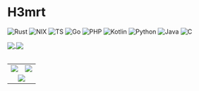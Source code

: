 # H3mrt

![Rust](https://img.shields.io/badge/Language-Rust-blue?style=flat&logo=rust&logoColor=white)
![NIX](https://img.shields.io/badge/Language-Nix-blue?style=flat&logo=nixos&logoColor=white)
![TS](https://img.shields.io/badge/Language-typescript-blue?style=flat&logo=typescript&logoColor=white)
![Go](https://img.shields.io/badge/Language-Go-blue?style=flat&logo=go&logoColor=white)
![PHP](https://img.shields.io/badge/Language-PHP-blue?style=flat&logo=php&logoColor=white)
![Kotlin](https://img.shields.io/badge/Language-Kotlin-blue?style=flat&logo=kotlin&logoColor=white)
![Python](https://img.shields.io/badge/Language-Python-blue?style=flat&logo=python&logoColor=white)
![Java](https://img.shields.io/badge/Language-Java-blue?style=flat&logo=jvm&logoColor=white)
![C](https://img.shields.io/badge/Language-C-blue?style=flat&logo=C&logoColor=white)

<a href="https://wakapi.h3rmt.zip">
  <img align="center" src="https://img.shields.io/endpoint?url=https://wakapi.h3rmt.zip/api/compat/shields/v1/Enrico/interval:30_days&label=coding last 30d">
</a>
<a href="https://wakapi.h3rmt.zip">
  <img align="center" src="https://wakapi.h3rmt.zip/api/badge/Enrico/interval:today?label=today">
</a>
<br><br>

<table>
  <tr>
    <td><img src="https://github-readme-stats.vercel.app/api?username=H3rmt&count_private=true&show_icons=true&theme=radical"></td>
    <td><img src="https://github-readme-stats-one-bice.vercel.app/api/top-langs/?username=H3rmt&langs_count=14&layout=compact&count_private=true&theme=radical"></td>
  </tr>
  <tr>
    <td colspan=2>
      <div align="center">
      <img src="https://github-readme-stats.vercel.app/api/wakatime?username=Enrico&api_domain=wakapi.h3rmt.zip&theme=radical&custom_title=Wakapi%20Week%20Stats&layout=compact&langs_count=12">
      </div>
    </td>
  </tr>
</table>

